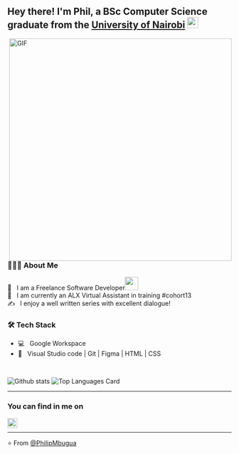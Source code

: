 <h2> Hey there! I'm Phil, a  BSc Computer Science graduate from the <a href="https://www.uonbi.ac.ke/">University of Nairobi</a> <img src="https://github.com/souvikguria98/souvikguria98/blob/master/Hi.gif" width="25"></h2>

<img align="right" alt="GIF" src="https://media.giphy.com/media/13HgwGsXF0aiGY/giphy.gif" width="500"/>

<h3> 👨🏻‍💻 About Me  </h3>

💼 &nbsp; I am a Freelance Software Developer<img src="https://media.giphy.com/media/WUlplcMpOCEmTGBtBW/giphy.gif" width="30"> </br>
💼 &nbsp; I am currently an ALX Virtual Assistant in training #cohort13 </br>
✍️ &nbsp; I enjoy a well written series with excellent dialogue!

<h3>🛠 Tech Stack</h3>

- 💻 &nbsp; Google Workspace
- 🔧 &nbsp; Visual Studio code | Git | Figma | HTML | CSS 

<br>

![Github stats](https://github-readme-stats.vercel.app/api?username=PhilipMbugua&show_icons=true&theme=merko&hide=["contribs","issues"])
![Top Languages Card](https://github-readme-stats.vercel.app/api/top-langs/?username=PhilipMbugua&layout=compact)

---

### You can find in me on 
[<img align="left" alt="philipmbugua | LinkedIn" width="22px" src="https://cdn.jsdelivr.net/npm/simple-icons@v3/icons/linkedin.svg" />][linkedin]


[linkedin]: https://www.linkedin.com/in/philipmbugua/

<br>

---

⭐️ From [@PhilipMbugua](https://github.com/PhilipMbugua)
